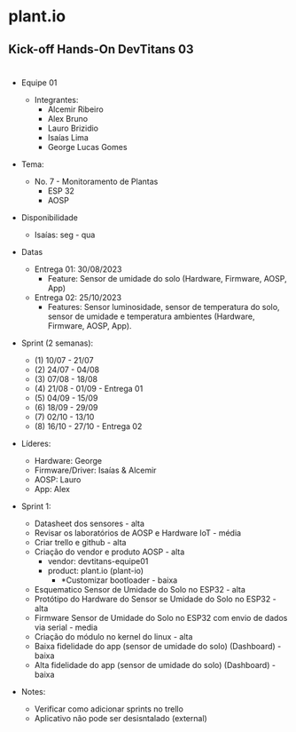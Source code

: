 # plant.io
## Kick-off Hands-On DevTitans 03
#

- Equipe 01
	- Integrantes:
		- Alcemir Ribeiro
		- Alex Bruno
		- Lauro Brizidio
		- Isaías Lima
		- George Lucas Gomes

- Tema: 
	- No. 7 - Monitoramento de Plantas
		- ESP 32
		- AOSP
	
- Disponibilidade
	- Isaías: seg - qua
 
- Datas
	- Entrega 01: 30/08/2023
		- Feature: Sensor de umidade do solo (Hardware, Firmware, AOSP, App)
	- Entrega 02: 25/10/2023
		- Features: Sensor luminosidade, sensor de temperatura do solo, sensor de umidade e temperatura ambientes (Hardware, Firmware, AOSP, App).
	
- Sprint (2 semanas):
	- (1) 10/07 - 21/07
	- (2) 24/07 - 04/08
	- (3) 07/08 - 18/08
	- (4) 21/08 - 01/09 - Entrega 01
	- (5) 04/09 - 15/09
	- (6) 18/09 - 29/09
	- (7) 02/10 - 13/10
	- (8) 16/10 - 27/10 - Entrega 02

- Líderes: 
	- Hardware: George 
	- Firmware/Driver: Isaías & Alcemir
	- AOSP: Lauro
	- App: Alex


- Sprint 1:
	- Datasheet dos sensores - alta
	- Revisar os laboratórios de AOSP e Hardware IoT - média
	- Criar trello e github - alta
	- Criação do vendor e produto AOSP - alta
		- vendor: devtitans-equipe01
		- product: plant.io (plant-io)
			- *Customizar bootloader - baixa
	- Esquematico Sensor de Umidade do Solo no ESP32 - alta
	- Protótipo do Hardware do Sensor se Umidade do Solo no ESP32 - alta
	- Firmware Sensor de Umidade do Solo no ESP32 com envio de dados via serial - media
	- Criação do módulo no kernel do linux - alta
	- Baixa fidelidade do app (sensor de umidade do solo) (Dashboard) - baixa
	- Alta fidelidade do app (sensor de umidade do solo) (Dashboard) - baixa 
	

- Notes:
	- Verificar como adicionar sprints no trello
	- Aplicativo não pode ser desisntalado (external)
